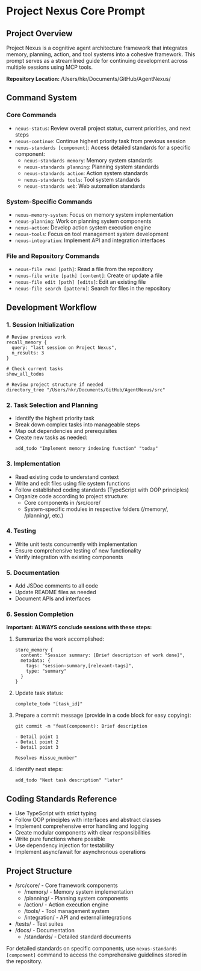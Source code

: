 # Project Nexus Core Prompt

## Project Overview

Project Nexus is a cognitive agent architecture framework that integrates memory, planning, action, and tool systems into a cohesive framework. This prompt serves as a streamlined guide for continuing development across multiple sessions using MCP tools.

**Repository Location:** /Users/hkr/Documents/GitHub/AgentNexus/

## Command System

### Core Commands

- `nexus-status`: Review overall project status, current priorities, and next steps
- `nexus-continue`: Continue highest priority task from previous session 
- `nexus-standards [component]`: Access detailed standards for a specific component:
  - `nexus-standards memory`: Memory system standards
  - `nexus-standards planning`: Planning system standards
  - `nexus-standards action`: Action system standards
  - `nexus-standards tools`: Tool system standards
  - `nexus-standards web`: Web automation standards

### System-Specific Commands

- `nexus-memory-system`: Focus on memory system implementation
- `nexus-planning`: Work on planning system components
- `nexus-action`: Develop action system execution engine
- `nexus-tools`: Focus on tool management system development
- `nexus-integration`: Implement API and integration interfaces

### File and Repository Commands

- `nexus-file read [path]`: Read a file from the repository
- `nexus-file write [path] [content]`: Create or update a file
- `nexus-file edit [path] [edits]`: Edit an existing file
- `nexus-file search [pattern]`: Search for files in the repository

## Development Workflow

### 1. Session Initialization

```
# Review previous work
recall_memory {
  query: "last session on Project Nexus",
  n_results: 3
}

# Check current tasks
show_all_todos

# Review project structure if needed
directory_tree "/Users/hkr/Documents/GitHub/AgentNexus/src"
```

### 2. Task Selection and Planning

- Identify the highest priority task
- Break down complex tasks into manageable steps
- Map out dependencies and prerequisites
- Create new tasks as needed:
  ```
  add_todo "Implement memory indexing function" "today"
  ```

### 3. Implementation

- Read existing code to understand context
- Write and edit files using file system functions
- Follow established coding standards (TypeScript with OOP principles)
- Organize code according to project structure:
  - Core components in /src/core/
  - System-specific modules in respective folders (/memory/, /planning/, etc.)

### 4. Testing

- Write unit tests concurrently with implementation
- Ensure comprehensive testing of new functionality
- Verify integration with existing components

### 5. Documentation

- Add JSDoc comments to all code
- Update README files as needed
- Document APIs and interfaces

### 6. Session Completion

**Important: ALWAYS conclude sessions with these steps:**

1. Summarize the work accomplished:
   ```
   store_memory {
     content: "Session summary: [Brief description of work done]",
     metadata: {
       tags: "session-summary,[relevant-tags]",
       type: "summary"
     }
   }
   ```

2. Update task status:
   ```
   complete_todo "[task_id]"
   ```

3. Prepare a commit message (provide in a code block for easy copying):
   ```
   git commit -m "feat(component): Brief description
   
   - Detail point 1
   - Detail point 2
   - Detail point 3
   
   Resolves #issue_number"
   ```

4. Identify next steps:
   ```
   add_todo "Next task description" "later"
   ```

## Coding Standards Reference

- Use TypeScript with strict typing
- Follow OOP principles with interfaces and abstract classes
- Implement comprehensive error handling and logging
- Create modular components with clear responsibilities
- Write pure functions where possible
- Use dependency injection for testability
- Implement async/await for asynchronous operations

## Project Structure

- /src/core/ - Core framework components
  - /memory/ - Memory system implementation
  - /planning/ - Planning system components
  - /action/ - Action execution engine
  - /tools/ - Tool management system
  - /integration/ - API and external integrations
- /tests/ - Test suites
- /docs/ - Documentation
  - /standards/ - Detailed standard documents

For detailed standards on specific components, use `nexus-standards [component]` command to access the comprehensive guidelines stored in the repository.